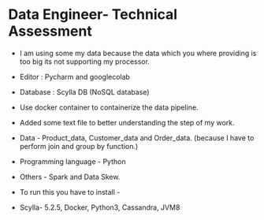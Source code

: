 # Data Engineer- Technical Assessment

* I am using some my data because the data which you where providing is too big its not supporting my processor.
* Editor : Pycharm and googlecolab
* Database : Scylla DB (NoSQL database)
* Use docker container to containerize the data pipeline.
* Added some text file to better understanding the step of my work.
* Data - Product_data, Customer_data and Order_data. (because I have to perform join and group by function.)
* Programming language - Python
* Others - Spark and Data Skew.

* To run this you have to install -
* Scylla- 5.2.5, Docker, Python3, Cassandra, JVM8
